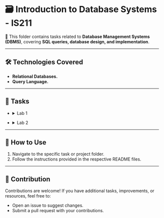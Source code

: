 # 🗃️ Introduction to Database Systems - IS211

📌 This folder contains tasks related to **Database Management Systems (DBMS)**, covering **SQL queries, database design, and implementation**.

---

## 🛠️ Technologies Covered

- **Relational Databases.**
- **Query Language.**

---

## 📝 Tasks

   - <details><summary>Lab 1</summary>
   
        Consider the following schema of database “University” :
        - Student (<u>**SSN**</u>, Name, City, Age, Major).
        - Course (<u>**CrsCode**</u>, Name).
        - Registered (<u>**SSN**</u>, <u>**CrsCode**</u>, Semester, Year).
        - Department (<u>**DeptCode**</u>, Name).
        
        Write SQL DDL statement for declaring the University Database and relations. Specify appropriate keys and referential integrity constraints.
        
        **Note that:** you must ensure that the Age of student cannot be below 18 years.
        
        And Do This Operations:
        - Create Databases and Tables.
        - Add PK to Student table.
        - Add FK Constraint to Student table.
        - Add PK and FK constraints to Registered Table.
        
   </details>
   
   - <details><summary>Lab 2</summary>
   
        We are using the section's code and adding the following SQL operations:
        - Insert Students and Set Department.
        - Update Student's Data.
        - Delete Student.
        
   </details>

---

## 🚀 How to Use
1. Navigate to the specific task or project folder.
2. Follow the instructions provided in the respective README files.

---

## 🤝 Contribution
Contributions are welcome! If you have additional tasks, improvements, or resources, feel free to:
- Open an issue to suggest changes.
- Submit a pull request with your contributions.